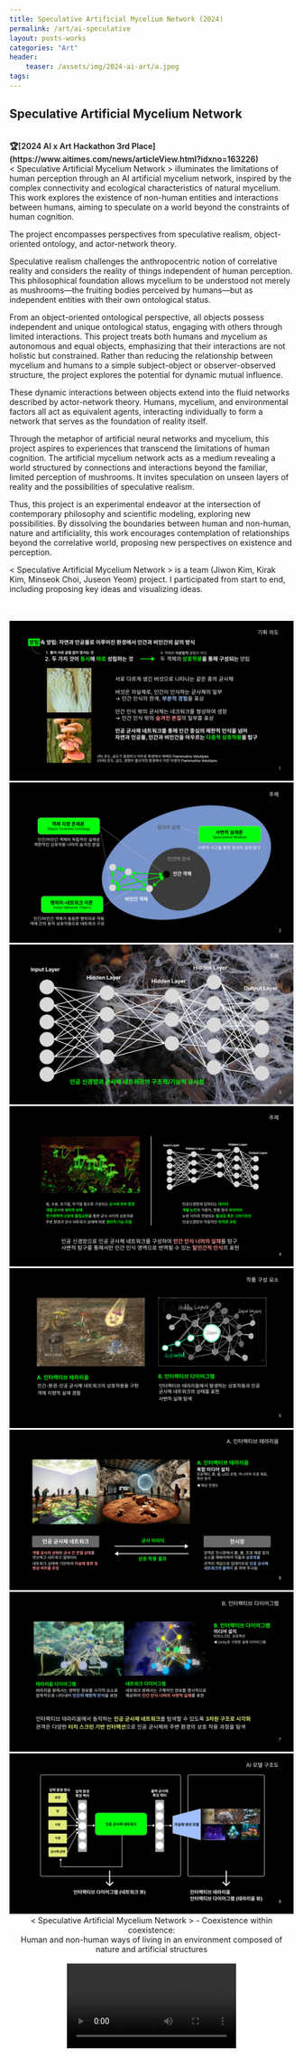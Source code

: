 ```yaml
---
title: Speculative Artificial Mycelium Network (2024)
permalink: /art/ai-speculative
layout: posts-works
categories: "Art"
header:
    teaser: /assets/img/2024-ai-art/a.jpeg
tags:
---
```

## Speculative Artificial Mycelium Network
<br>
<span style = "font-size: $type-size-4; font-weight: 600;"> 
🏆[2024 AI x Art Hackathon 3rd Place](https://www.aitimes.com/news/articleView.html?idxno=163226)  
</span>   
<br>
< Speculative Artificial Mycelium Network > illuminates the limitations of human perception through an AI artificial mycelium network, inspired by the complex connectivity and ecological characteristics of natural mycelium. This work explores the existence of non-human entities and interactions between humans, aiming to speculate on a world beyond the constraints of human cognition.  

The project encompasses perspectives from speculative realism, object-oriented ontology, and actor-network theory.  

Speculative realism challenges the anthropocentric notion of correlative reality and considers the reality of things independent of human perception. This philosophical foundation allows mycelium to be understood not merely as mushrooms—the fruiting bodies perceived by humans—but as independent entities with their own ontological status.  

From an object-oriented ontological perspective, all objects possess independent and unique ontological status, engaging with others through limited interactions. This project treats both humans and mycelium as autonomous and equal objects, emphasizing that their interactions are not holistic but constrained. Rather than reducing the relationship between mycelium and humans to a simple subject-object or observer-observed structure, the project explores the potential for dynamic mutual influence.  

These dynamic interactions between objects extend into the fluid networks described by actor-network theory. Humans, mycelium, and environmental factors all act as equivalent agents, interacting individually to form a network that serves as the foundation of reality itself.  

Through the metaphor of artificial neural networks and mycelium, this project aspires to experiences that transcend the limitations of human cognition. The artificial mycelium network acts as a medium revealing a world structured by connections and interactions beyond the familiar, limited perception of mushrooms. It invites speculation on unseen layers of reality and the possibilities of speculative realism.  

Thus, this project is an experimental endeavor at the intersection of contemporary philosophy and scientific modeling, exploring new possibilities. By dissolving the boundaries between human and non-human, nature and artificiality, this work encourages contemplation of relationships beyond the correlative world, proposing new perspectives on existence and perception.

< Speculative Artificial Mycelium Network > is a team (Jiwon Kim, Kirak Kim, Minseok Choi, Juseon Yeom) project. I participated from start to end, including proposing key ideas and visualizing ideas. 

<br>
<br>


<img src="/assets/img/2024-ai-art/c.jpeg" />
<img src="/assets/img/2024-ai-art/d.jpeg" />
<img src="/assets/img/2024-ai-art/e.jpeg" />
<img src="/assets/img/2024-ai-art/f.jpeg" />
<img src="/assets/img/2024-ai-art/g.jpeg" />
<img src="/assets/img/2024-ai-art/h.jpeg" />
<img src="/assets/img/2024-ai-art/i.jpeg" />
<img src="/assets/img/2024-ai-art/j.jpeg" />
<br>

<div style = "text-align: center;"> 
< Speculative Artificial Mycelium Network > - Coexistence within coexistence: <br>
Human and non-human ways of living in an environment composed of nature and artificial structures
</div>
<br>

<video controls style="display: block; margin: 0 auto; width: auto; max-width: 100%; height: auto;">
  <source src="{{ '/assets/img/2024-ai-art/ai-art.mp4' | relative_url }}" type="video/mp4">
</video>
